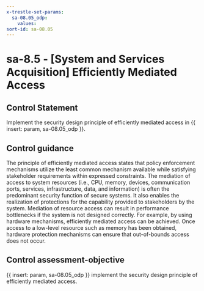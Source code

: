 ```yaml
---
x-trestle-set-params:
  sa-08.05_odp:
    values:
sort-id: sa-08.05
---
```


# sa-8.5 - \[System and Services Acquisition\] Efficiently Mediated Access

## Control Statement

Implement the security design principle of efficiently mediated access in {{ insert: param, sa-08.05_odp }}.

## Control guidance

The principle of efficiently mediated access states that policy enforcement mechanisms utilize the least common mechanism available while satisfying stakeholder requirements within expressed constraints. The mediation of access to system resources (i.e., CPU, memory, devices, communication ports, services, infrastructure, data, and information) is often the predominant security function of secure systems. It also enables the realization of protections for the capability provided to stakeholders by the system. Mediation of resource access can result in performance bottlenecks if the system is not designed correctly. For example, by using hardware mechanisms, efficiently mediated access can be achieved. Once access to a low-level resource such as memory has been obtained, hardware protection mechanisms can ensure that out-of-bounds access does not occur.

## Control assessment-objective

{{ insert: param, sa-08.05_odp }} implement the security design principle of efficiently mediated access.
